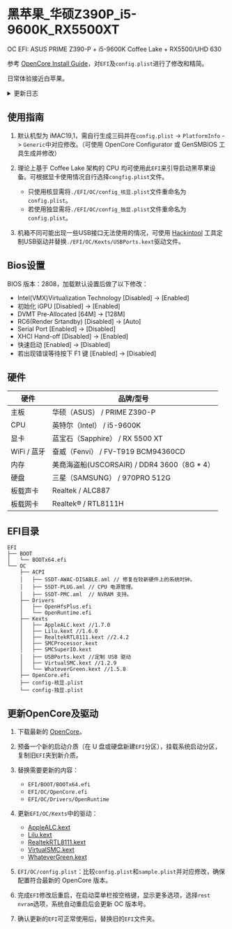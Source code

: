 # 黑苹果_华硕Z390P_i5-9600K_RX5500XT

OC EFI: ASUS PRIME Z390-P + i5-9600K Coffee Lake + RX5500/UHD 630

参考 [OpenCore Install Guide](https://dortania.github.io/OpenCore-Install-Guide/)，对`EFI`及`config.plist`进行了修改和精简。

日常体验接近白苹果。

<details>

<summary>
更新日志
</summary>

- 2022-03-29：升级 Opencore 0.7.9，并更新相关驱动。
- 2021-11-03：升级 Opencore 0.7.5，更新驱动；升级 macOS 12.0.1 。
- 2021-09-16：升级 Opencore 0.7.3，更新驱动。
- 2021-08-07：升级 Opencore 0.7.2，更新驱动。
- 2021-07-07：升级 OpenCore 0.7.1，更新驱动，更新 macOS 版本 11.4。
- 2021-05-05：升级 OpenCore 0.6.9，更新驱动，更新 macOS 版本 11.3.1。
- 2021-04-15：精简`EFI`，添加`config-核显.plist`。
- 2021-04-11：升级 OpenCore 0.6.8，更新驱动。
- 2021-03-07：升级 OpenCore 0.6.7，更新驱动。
- 2021-02-05：升级 OpenCore 0.6.6，更新 macOS 11.2。
- 2021-01-16：定制 USB，添加`USBPorts.kext`补丁，修复无法使用 USB 3.0 设备的问题。
- 2021-01-12：删除`SSDT-RX 5500 XT.aml`和`dAGPM.kext`。
- 2021-01-10：升级 OpenCore 0.6.5 和 macOS 11.1，使用一

</details>

## 使用指南

1. 默认机型为 iMAC19,1，需自行生成三码并在`config.plist` -> `PlatformInfo` -> `Generic`中对应修改。（可使用 OpenCore Configurator 或 GenSMBIOS 工具生成并修改）

2. 理论上基于 Coffee Lake 架构的 CPU 均可使用此`EFI`来引导启动黑苹果设备。可根据显卡使用情况自行选择`congfig.plist`文件。

   - 只使用核显需将`./EFI/OC/config_核显.plist`文件重命名为`config.plist`。
   - 若使用独显需将`./EFI/OC/config_独显.plist`文件重命名为`config.plist`。

3. 机箱不同可能出现一些USB接口无法使用的情况，可使用 [Hackintool](https://github.com/headkaze/Hackintool/releases) 工具定制USB驱动并替换`./EFI/OC/Kexts/USBPorts.kext`驱动文件。

## Bios设置

BIOS 版本：2808，加载默认设置后做了以下修改：

- Intel(VMX)Virtualization Technology [Disabled] -> [Enabled]
- 初始化 iGPU [Disabled] -> [Enabled]
- DVMT Pre-Allocated [64M] -> [128M]
- RC6(Render Srtandby) [Disabled] -> [Auto]
- Serial Port [Enabled] -> [Disabled]
- XHCI Hand-off [Disabled] -> [Enabled]
- 快速启动 [Enabled] -> [Disabled]
- 若出现错误等待按下 F1 键 [Enabled] -> [Disabled]

## 硬件

| 硬件        | 品牌/型号                                   |
| ----------- | ------------------------------------------- |
| 主板        | 华硕（ASUS） / PRIME Z390-P                 |
| CPU         | 英特尔（Intel） / i5-9600K                  |
| 显卡        | 蓝宝石（Sapphire） / RX 5500 XT             |
| WiFi / 蓝牙 | 奋威（Fenvi） / FV-T919 BCM94360CD          |
| 内存        | 美商海盗船(USCORSAIR) / DDR4 3600（8G * 4） |
| 硬盘        | 三星（SAMSUNG） / 970PRO 512G               |
| 板载声卡    | Realtek / ALC887                            |
| 板载网卡    | Realtek® / RTL8111H                         |

## EFI目录

```
EFI
├── BOOT
│   └── BOOTx64.efi
└── OC
    ├── ACPI
    │   ├── SSDT-AWAC-DISABLE.aml // 修复在较新硬件上的系统时钟。
    │   ├── SSDT-PLUG.aml // CPU 电源管理。
    │   ├── SSDT-PMC.aml  // NVRAM 支持。
    ├── Drivers
    │   ├── OpenHfsPlus.efi
    │   └── OpenRuntime.efi
    ├── Kexts
    │   ├── AppleALC.kext //1.7.0
    │   ├── Lilu.kext //1.6.0
    │   ├── RealtekRTL8111.kext //2.4.2
    │   ├── SMCProcessor.kext 
    │   ├── SMCSuperIO.kext
    │   ├── USBPorts.kext //定制 USB 驱动
    │   ├── VirtualSMC.kext //1.2.9
    │   └── WhateverGreen.kext //1.5.8
    ├── OpenCore.efi
    ├── config-核显.plist
    └── config-独显.plist
```

## 更新OpenCore及驱动

1. 下载最新的 [OpenCore](https://github.com/acidanthera/OpenCorePkg/releases)。

2. 预备一个新的启动介质（在 U 盘或硬盘新建`EFI`分区），挂载系统启动分区，复制旧`EFI`夹到新介质。

3. 替换需要更新的内容：

   - `EFI/BOOT/BOOTx64.efi`
   - `EFI/OC/OpenCore.efi`
   - `EFI/OC/Drivers/OpenRuntime`

4. 更新`EFI/OC/Kexts`中的驱动：

   - [AppleALC.kext](https://github.com/acidanthera/AppleALC/releases)
   - [Lilu.kext](https://github.com/acidanthera/Lilu/releases)
   - [RealtekRTL8111.kext](https://github.com/Mieze/RTL8111_driver_for_OS_X/releases)
   - [VirtualSMC.kext](https://github.com/acidanthera/virtualsmc/releases)
   - [WhateverGreen.kext](https://github.com/acidanthera/whatevergreen/releases)

5. `EFI/OC/config.plist`：比较`config.plist`和`sample.plist`并对应修改，确保配置符合最新的 OpenCore 版本。

6. 完成`EFI`修改后重启，在启动菜单栏按空格键，显示更多选项，选择`rest nvram`选项，系统自动重启后会更新 OC 版本号。

7. 确认更新的`EFI`可正常使用后，替换旧的`EFI`文件夹。
